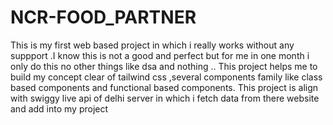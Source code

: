 # NCR-FOOD_PARTNER
This is my first web based project in which i really works without any suppport .I know this is not a good and perfect but for me in one month i only do this no other things like dsa and nothing ..
This project helps me to build my concept clear of tailwind css ,several components family like class based components and functional based components.
This project is align with swiggy live api of delhi server in which i fetch data from there website and add into my project
